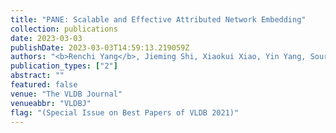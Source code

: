 ```yaml
---
title: "PANE: Scalable and Effective Attributed Network Embedding"
collection: publications
date: 2023-03-03
publishDate: 2023-03-03T14:59:13.219059Z
authors: "<b>Renchi Yang</b>, Jieming Shi, Xiaokui Xiao, Yin Yang, Sourav Bhowmick, Juncheng Liu"
publication_types: ["2"]
abstract: ""
featured: false
venue: "The VLDB Journal"
venueabbr: "VLDBJ"
flag: "(Special Issue on Best Papers of VLDB 2021)"
---
```

